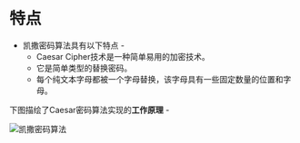 # 特点
- 凯撒密码算法具有以下特点 -
	- Caesar Cipher技术是一种简单易用的加密技术。
	- 它是简单类型的替换密码。
	- 每个纯文本字母都被一个字母替换，该字母具有一些固定数量的位置和字母。


下图描绘了Caesar密码算法实现的**工作原理** -

![凯撒密码算法](https://iowiki.com/static/cimg/cryptography_with_python/algorithm_caesar_cipher.jpg)